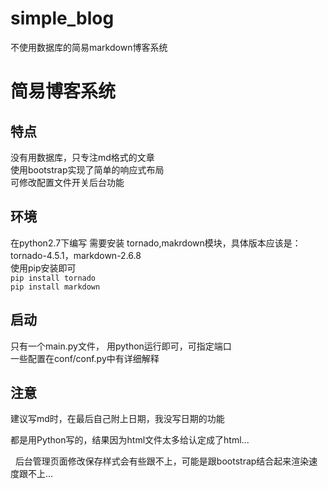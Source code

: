 # simple_blog
不使用数据库的简易markdown博客系统  

# 简易博客系统  

## 特点  
没有用数据库，只专注md格式的文章  
使用bootstrap实现了简单的响应式布局  
可修改配置文件开关后台功能

## 环境  
在python2.7下编写
需要安装 tornado,makrdown模块，具体版本应该是：tornado-4.5.1，markdown-2.6.8  
使用pip安装即可  
`pip install tornado`  
`pip install markdown`  


## 启动  
只有一个main.py文件， 用python运行即可，可指定端口  
一些配置在conf/conf.py中有详细解释  

## 注意
建议写md时，在最后自己附上日期，我没写日期的功能  


都是用Python写的，结果因为html文件太多给认定成了html...
  
  
后台管理页面修改保存样式会有些跟不上，可能是跟bootstrap结合起来渲染速度跟不上...
